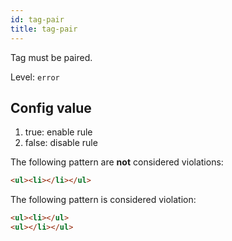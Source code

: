 ```yaml
---
id: tag-pair
title: tag-pair
---
```


Tag must be paired.

Level: `error`

## Config value

1. true: enable rule
2. false: disable rule

The following pattern are **not** considered violations:

<!-- prettier-ignore -->
```html
<ul><li></li></ul>
```

The following pattern is considered violation:

<!-- prettier-ignore -->
```html
<ul><li></ul>
<ul></li></ul>
```
